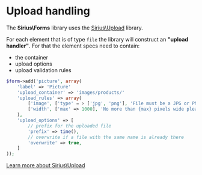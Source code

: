 # Upload handling

The **Sirius\Forms** library uses the [Sirius\Upload](http://github.com/siriusphp/upload) library.

For each element that is of type `file` the library will construct an __"upload handler"__. For that the element specs need to contain:

- the container
- upload options
- upload validation rules

```php
$form->add('picture', array(
    'label' => 'Picture'
	'upload_container' => 'images/products/'
	'upload_rules' => array(
		['image', ['type' = > ['jpg', 'png'], 'File must be a JPG or PNG']
		['width', ['max' => 1000], 'No more than {max} pixels wide please']
	),
	'upload_options' => [
		// prefix for the uploaded file
		'prefix' => time(),
		// overwrite if a file with the same name is already there
		'overwrite' => true,
	]
));

```

[Learn more about Sirius\Upload](http://github.com/siriusphp/upload)